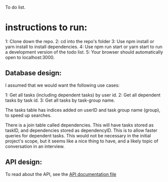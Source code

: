To do list.  

# instructions to run:
1:  Clone down the repo.
2:  cd into the repo's folder
3:  Use npm install or yarn install to install dependencies.
4:  Use npm run start or yarn start to run a development version of the todo list.
5:  Your browser should automatically open to localhost:3000.


## Database design:

I assumed that we would want the following use cases:

1:  Get all tasks (including dependent tasks) by user id.
2:  Get all dependent tasks by task id.
3:  Get all tasks by task-group name.

The tasks table has indices added on userID and task group name (group), to speed up searches.

There is a join table called dependencies.  This will have tasks stored as taskID, and dependencies stored as dependencyID.  This is to allow faster queries for dependent tasks.  This would not be necessary in the initial project's scope, but it seems like a nice thing to have, and a likely topic of conversation in an interview.

## API design:
To read about the API, see the [API documentation file](./api/api.js)



